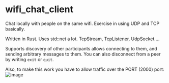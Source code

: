 # wifi_chat_client
Chat locally with people on the same wifi. Exercise in using UDP and TCP basically.

Written in Rust. Uses std::net a lot. 
TcpStream, TcpListener, UdpSocket....

Supports discovery of other participants
allows connecting to them, and sending arbitrary messages to them.
You can also disconnect from a peer by writing `exit` or `quit`.

Also, to make this work you have to allow traffic over the PORT (2000) port:
![image](https://github.com/kallehed/wifi_chat_client/assets/28019266/f76a1679-fb73-42cd-9994-c07374aecce4)
